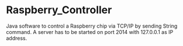 Raspberry_Controller
====================

Java software to control a Raspberry chip via TCP/IP by sending String command.
A server has to be started on port 2014 with 127.0.0.1 as IP address.

